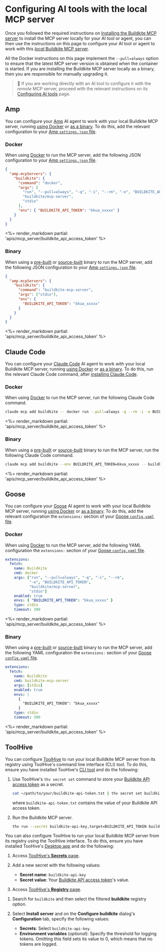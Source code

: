 # Configuring AI tools with the local MCP server

Once you followed the required instructions on [Installing the Buildkite MCP server](/docs/apis/mcp-server/local/installing) to install the MCP server locally for your AI tool or agent, you can then use the instructions on this page to configure your AI tool or agent to work with this [_local_ Buildkite MCP server](/docs/apis/mcp-server#types-of-mcp-servers-local-mcp-server).

All the Docker instructions on this page implement the `--pull=always` option to ensure that the latest MCP server version is obtained when the container is started. If you are installing the Buildkite MCP server locally as a binary, then you are responsible for manually upgrading it.

> 📘
> If you are working directly with an AI tool to configure it with the _remote_ MCP server, proceed with the relevant instructions on its [Configuring AI tools](/docs/apis/mcp-server/remote/configuring-ai-tools) page.

## Amp

You can configure your [Amp](https://ampcode.com/) AI agent to work with your local Buildkite MCP server, running [using Docker](#amp-docker) or [as a binary](#amp-binary). To do this, add the relevant configuration to your [Amp `settings.json` file](https://ampcode.com/manual#configuration).

### Docker

When using [Docker](/docs/apis/mcp-server/local/installing#install-and-run-the-server-locally-using-docker) to run the MCP server, add the following JSON configuration to your [Amp `settings.json` file](https://ampcode.com/manual#configuration).

```json
{
  "amp.mcpServers": {
    "buildkite": {
      "command": "docker",
      "args": [
        "run", "--pull=always", "-q", "-i", "--rm", "-e", "BUILDKITE_API_TOKEN",
        "buildkite/mcp-server",
        "stdio"
      ],
      "env": { "BUILDKITE_API_TOKEN": "bkua_xxxxx" }
    }
  }
}
```

<%= render_markdown partial: 'apis/mcp_server/buildkite_api_access_token' %>

### Binary

When using a [pre-built](/docs/apis/mcp-server/local/installing#install-and-run-the-server-locally-using-a-pre-built-binary) or [source-built](/docs/apis/mcp-server/local/installing#install-and-run-the-server-locally-building-from-source) binary to run the MCP server, add the following JSON configuration to your [Amp `settings.json` file](https://ampcode.com/manual#configuration).

```json
{
  "amp.mcpServers": {
    "buildkite": {
      "command": "buildkite-mcp-server",
      "args": ["stdio"],
      "env": {
        "BUILDKITE_API_TOKEN": "bkua_xxxxx"
      }
    }
  }
}
```

<%= render_markdown partial: 'apis/mcp_server/buildkite_api_access_token' %>

## Claude Code

You can configure your [Claude Code](https://www.anthropic.com/claude-code) AI agent to work with your local Buildkite MCP server, running [using Docker](#claude-code-docker) or [as a binary](#claude-code-binary). To do this, run the relevant Claude Code command, after [installing Claude Code](https://docs.anthropic.com/en/docs/claude-code/overview).

### Docker

When using [Docker](/docs/apis/mcp-server/local/installing#install-and-run-the-server-locally-using-docker) to run the MCP server, run the following Claude Code command.

```bash
claude mcp add buildkite -- docker run --pull=always -q --rm -i -e BUILDKITE_API_TOKEN=bkua_xxxxx buildkite/mcp-server stdio
```

<%= render_markdown partial: 'apis/mcp_server/buildkite_api_access_token' %>

### Binary

When using a [pre-built](/docs/apis/mcp-server/local/installing#install-and-run-the-server-locally-using-a-pre-built-binary) or [source-built](/docs/apis/mcp-server/local/installing#install-and-run-the-server-locally-building-from-source) binary to run the MCP server, run the following Claude Code command.

```bash
claude mcp add buildkite --env BUILDKITE_API_TOKEN=bkua_xxxxx -- buildkite-mcp-server stdio
```

<%= render_markdown partial: 'apis/mcp_server/buildkite_api_access_token' %>

## Goose

You can configure your [Goose](https://block.github.io/goose/) AI agent to work with your local Buildkite MCP server, running [using Docker](#goose-docker) or [as a binary](#goose-binary). To do this, add the relevant configuration the `extensions:` section of your [Goose `config.yaml` file](https://block.github.io/goose/docs/getting-started/using-extensions/#config-entry).

### Docker

When using [Docker](/docs/apis/mcp-server/local/installing#install-and-run-the-server-locally-using-docker) to run the MCP server, add the following YAML configuration the `extensions:` section of your [Goose `config.yaml` file](https://block.github.io/goose/docs/getting-started/using-extensions/#config-entry).

```yaml
extensions:
  fetch:
    name: Buildkite
    cmd: docker
    args: ["run", "--pull=always", "-q", "-i", "--rm",
           "-e", "BUILDKITE_API_TOKEN",
           "buildkite/mcp-server",
           "stdio"]
    enabled: true
    envs: { "BUILDKITE_API_TOKEN": "bkua_xxxxx" }
    type: stdio
    timeout: 300
```

<%= render_markdown partial: 'apis/mcp_server/buildkite_api_access_token' %>

### Binary

When using a [pre-built](/docs/apis/mcp-server/local/installing#install-and-run-the-server-locally-using-a-pre-built-binary) or [source-built](/docs/apis/mcp-server/local/installing#install-and-run-the-server-locally-building-from-source) binary to run the MCP server, add the following YAML configuration the `extensions:` section of your [Goose `config.yaml` file](https://block.github.io/goose/docs/getting-started/using-extensions/#config-entry).

```yaml
extensions:
  fetch:
    name: Buildkite
    cmd: buildkite-mcp-server
    args: [stdio]
    enabled: true
    envs: |
      {
        "BUILDKITE_API_TOKEN": "bkua_xxxxx"
      }
    type: stdio
    timeout: 300
```

<%= render_markdown partial: 'apis/mcp_server/buildkite_api_access_token' %>

## ToolHive

You can configure [ToolHive](https://toolhive.dev/) to run your local Buildkite MCP server from its registry using ToolHive's command line interface (CLI) tool. To do this, ensure you have installed TooHive's [CLI tool](https://toolhive.dev/download.html) and do the following:

1. Use ToolHive's `thv secret set` command to store your [Buildkite API access token](/docs/apis/mcp-server/local/installing#configure-an-api-access-token) as a secret.

    ```bash
    cat ~/path/to/your/buildkite-api-token.txt | thv secret set buildkite-api-key
    ```

    where `buildkite-api-token.txt` contains the value of your Buildkite API access token.

1. Run the Buildkite MCP server.

    ```bash
    thv run --secret buildkite-api-key,target=BUILDKITE_API_TOKEN buildkite
    ```

You can also configure ToolHive to run your local Buildkite MCP server from its registry using the ToolHive interface. To do this, ensure you have installed TooHive's [Desktop app](https://toolhive.dev/download.html) and do the following:

1. Access [ToolHive's **Secrets** page](https://docs.stacklok.com/toolhive/guides-ui/secrets-management#manage-secrets).

1. Add a new secret with the following values:
    * **Secret name**: `buildkite-api-key`
    * **Secret value**: Your [Buildkite API access token](/docs/apis/mcp-server/local/installing#configure-an-api-access-token)'s value.

1. Access [ToolHive's **Registry** page](https://docs.stacklok.com/toolhive/guides-ui/run-mcp-servers).

<!-- vale off -->

1. Search for `buildkite` and then select the filtered **buildkite** registry option.

1. Select **Install server** and on the **Configure buildkite** dialog's **Configuration** tab, specify the following values:
    * **Secrets**: Select `buildkite-api-key`.
    * **Environment variables** (_optional_): Specify the threshold for logging tokens. Omitting this field sets its value to 0, which means that no tokens are logged.

<!-- vale on -->

